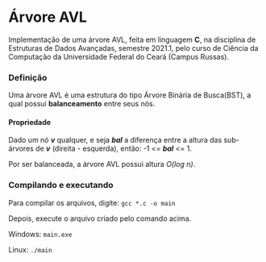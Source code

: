 # Árvore AVL

Implementação de uma árvore AVL, feita em linguagem **C**, na disciplina de Estruturas de Dados Avançadas, semestre 2021.1, 
pelo curso de Ciência da Computação da Universidade Federal do Ceará (Campus Russas).

### Definição

Uma árvore AVL é uma estrutura do tipo Árvore Binária de Busca(BST), a qual possui **balanceamento** entre seus nós.

#### Propriedade
Dado um nó **_v_** qualquer, e seja **_bal_** a diferença entre a altura das sub-árvores de **_v_** (direita - esquerda), então: -1 <= **_bal_** <= 1.

Por ser balanceada, a árvore AVL possui altura _O(log n)_.

### Compilando e executando

Para compilar os arquivos, digite: ```gcc *.c -o main```

Depois, execute o arquivo criado pelo comando acima.

Windows: ```main.exe```

Linux: ```./main```
